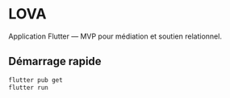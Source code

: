 # LOVA

Application Flutter — MVP pour médiation et soutien relationnel.

## Démarrage rapide
```bash
flutter pub get
flutter run